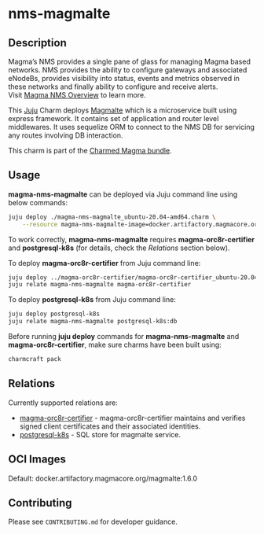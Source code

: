 # nms-magmalte

## Description

Magma’s NMS provides a single pane of glass for managing Magma based networks. NMS provides the
ability to configure gateways and associated eNodeBs, provides visibility into status, events and
metrics observed in these networks and finally ability to configure and receive alerts.
<br>
Visit [Magma NMS Overview](https://docs.magmacore.org/docs/nms/nms_arch_overview) to learn more.

This [Juju](https://juju.is/) Charm deploys 
[Magmalte](https://docs.magmacore.org/docs/nms/nms_arch_overview#magmalte) which is a microservice 
built using express framework. It contains set of application and router level middlewares. It uses
sequelize ORM to connect to the NMS DB for servicing any routes involving DB interaction.

This charm is part of the [Charmed Magma bundle](https://github.com/canonical/magma-orc8r-dev).

## Usage

**magma-nms-magmalte** can be deployed via Juju command line using below commands:

```bash
juju deploy ./magma-nms-magmalte_ubuntu-20.04-amd64.charm \
    --resource magma-nms-magmalte-image=docker.artifactory.magmacore.org/magmalte:1.6.0
```

To work correctly, **magma-nms-magmalte** requires **magma-orc8r-certifier** and **postgresql-k8s** (for
details, check the _Relations_ section below).

To deploy **magma-orc8r-certifier** from Juju command line:

```bash
juju deploy ../magma-orc8r-certifier/magma-orc8r-certifier_ubuntu-20.04-amd64.charm --resource magma-orc8r-certifier-image=docker.artifactory.magmacore.org/controller:1.6.0 --config domain=example.com
juju relate magma-nms-magmalte magma-orc8r-certifier
```

To deploy **postgresql-k8s** from Juju command line:

```bash
juju deploy postgresql-k8s
juju relate magma-nms-magmalte postgresql-k8s:db
```

Before running **juju deploy** commands for **magma-nms-magmalte** and **magma-orc8r-certifier**, make sure 
charms have been built using:
```bash
charmcraft pack
```


## Relations

Currently supported relations are:

- [magma-orc8r-certifier](https://github.com/canonical/magma-orc8r-dev/tree/main/magma-orc8r-certifier) -
  magma-orc8r-certifier maintains and verifies signed client certificates and their associated
  identities.
- [postgresql-k8s](https://charmhub.io/postgresql-k8s) - SQL store for magmalte service.

## OCI Images

Default: docker.artifactory.magmacore.org/magmalte:1.6.0

## Contributing

Please see `CONTRIBUTING.md` for developer guidance.
